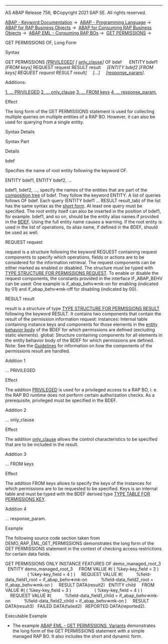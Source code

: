   

* * *

AS ABAP Release 756, ©Copyright 2021 SAP SE. All rights reserved.

[ABAP - Keyword Documentation](https://help.sap.com/doc/abapdocu_756_index_htm/7.56/en-US/abenabap.htm) →  [ABAP - Programming Language](https://help.sap.com/doc/abapdocu_756_index_htm/7.56/en-US/abenabap_reference.htm) →  [ABAP for RAP Business Objects](https://help.sap.com/doc/abapdocu_756_index_htm/7.56/en-US/abenabap_for_rap_bos.htm) →  [ABAP for Consuming RAP Business Objects](https://help.sap.com/doc/abapdocu_756_index_htm/7.56/en-US/abenabap_consume_rap_bos.htm) →  [ABAP EML - Consuming RAP BOs](https://help.sap.com/doc/abapdocu_756_index_htm/7.56/en-US/abeneml.htm) →  [GET PERMISSIONS](https://help.sap.com/doc/abapdocu_756_index_htm/7.56/en-US/abapget_permissions.htm) → 

GET PERMISSIONS OF, Long Form

Syntax

GET PERMISSIONS *\[*[PRIVILEGED](https://help.sap.com/doc/abapdocu_756_index_htm/7.56/en-US/abapeml_privileged.htm)*\]* *\[* [only\_clause](https://help.sap.com/doc/abapdocu_756_index_htm/7.56/en-US/abapget_permissions_only_clause.htm)*\]* OF bdef
     ENTITY bdef1 *\[*FROM keys*\]* REQUEST request RESULT result
    *\[*ENTITY bdef2 *\[*FROM keys*\]* REQUEST request RESULT result*\]*
    *\[*...*\]*
    *\[*[response\_param](https://help.sap.com/doc/abapdocu_756_index_htm/7.56/en-US/abapeml_response.htm)*\]*.

Additions:

[1\. ... PRIVILEGED](#!ABAP_ADDITION_1@1@)
[2\. ... only\_clause](#!ABAP_ADDITION_2@2@)
[3\. ... FROM keys](#!ABAP_ADDITION_3@3@)
[4\. ... response\_param.](#!ABAP_ADDITION_4@4@)

Effect

The long form of the GET PERMISSIONS statement is used for collecting multiple queries on multiple entities of a RAP BO. However, it can also be used for querying from a single entity.

Syntax Details

Syntax Part

Details

bdef

Specifies the name of root entity following the keyword OF.

ENTITY bdef1, ENTITY bdef2, ...

bdef1, bdef2, ..., specify the names of the entities that are part of the [composition tree](https://help.sap.com/doc/abapdocu_756_index_htm/7.56/en-US/abencds_composition_tree_glosry.htm "Glossary Entry") of bdef. They follow the keyword ENTITY.
A list of queries follows OF bdef. Each query (ENTITY bdef1 ... RESULT result\_tab) of the list has the same syntax as the [short form](https://help.sap.com/doc/abapdocu_756_index_htm/7.56/en-US/abapget_permissions_short.htm). At least one query must be specified. The root entity itself can also be inserted in the position of bdef1, for example. bdef1, and so on, should be the entity alias names if provided in the [BDEF](https://help.sap.com/doc/abapdocu_756_index_htm/7.56/en-US/abencds_behavior_definition_glosry.htm "Glossary Entry"). Using the full entity name causes a warning. If the root entity is used in the list of operations, its alias name, if defined in the BDEF, should be used as well.

REQUEST request

request is a structure following the keyword REQUEST containing request components to specify which operations, fields or actions are to be considered for the information retrieval. The request components can be either marked as enabled or disabled. The structure must be typed with [TYPE STRUCTURE FOR PERMISSIONS REQUEST](https://help.sap.com/doc/abapdocu_756_index_htm/7.56/en-US/abaptype_structure_for.htm).
To enable or disable the request components, the constants provided in the interface IF\_ABAP\_BEHV can be used: One example is if\_abap\_behv=>mk-on for enabling (indicated by 01) and if\_abap\_behv=>mk-off for disabling (indicated by 00).

RESULT result

result is a structure of type [TYPE STRUCTURE FOR PERMISSIONS RESULT](https://help.sap.com/doc/abapdocu_756_index_htm/7.56/en-US/abaptype_structure_for.htm) following the keyword RESULT. It contains two components that contain the result of the permission information request:
instances: Internal table containing instance keys and components for those elements in the [entity behavior body](https://help.sap.com/doc/abapdocu_756_index_htm/7.56/en-US/abenbdl_body.htm) of the BDEF for which permissions are defined (excluding static elements).
global: Structure containing components for all elements in the entity behavior body of the BDEF for which permissions are defined.
Note: See the [Guidelines](https://help.sap.com/doc/abapdocu_756_index_htm/7.56/en-US/abapget_permissions_rules.htm) for information on how the components of the permissions result are handled.

Addition 1   

... PRIVILEGED

Effect

The addition [PRIVILEGED](https://help.sap.com/doc/abapdocu_756_index_htm/7.56/en-US/abapeml_privileged.htm) is used for a privileged access to a RAP BO, i. e. the RAP BO runtime does not perform certain authorization checks. As a prerequisite, privileged must be specified in the BDEF.

Addition 2   

... only\_clause

Effect

The addition [only\_clause](https://help.sap.com/doc/abapdocu_756_index_htm/7.56/en-US/abapget_permissions_only_clause.htm) allows the control characteristics to be specified that are to be included in the result.

Addition 3   

... FROM keys

Effect

The addition FROM keys allows to specify the keys of the instances for which permissions are to be requested to be specified. Keys is an internal table and must be typed with the BDEF derived type [TYPE TABLE FOR PERMISSIONS KEY](https://help.sap.com/doc/abapdocu_756_index_htm/7.56/en-US/abaptype_table_for.htm).

Addition 4   

... response\_param.

Example

The following source code section taken from DEMO\_RAP\_EML\_GET\_PERMISSIONS demonstrates the long form of the GET PERMISSIONS statement in the context of checking access restrictions for certain data fields.

GET PERMISSIONS ONLY INSTANCE FEATURES OF demo\_managed\_root\_3
  ENTITY demo\_managed\_root\_3
    FROM VALUE #( ( %key-key\_field = 3 )
                  ( %key-key\_field = 4 ) )
    REQUEST VALUE #(
          %field-data\_field1\_root = if\_abap\_behv=>mk-on
          %field-data\_field2\_root = if\_abap\_behv=>mk-on )
    RESULT DATA(result2)
  ENTITY child
    FROM VALUE #( ( %key-key\_field = 3 )
                  ( %key-key\_field = 4 ) )
    REQUEST VALUE #(
          %field-data\_field1\_child = if\_abap\_behv=>mk-on
          %field-data\_field2\_child = if\_abap\_behv=>mk-on )
    RESULT DATA(result3)
  FAILED DATA(failed2)
  REPORTED DATA(reported2).

Executable Example

-   The example [ABAP EML - GET PERMISSIONS, Variants](https://help.sap.com/doc/abapdocu_756_index_htm/7.56/en-US/abenget_perm_forms_abexa.htm) demonstrates the long form of the GET PERMISSIONS statement with a simple managed RAP BO. It also includes the short and dynamic form.